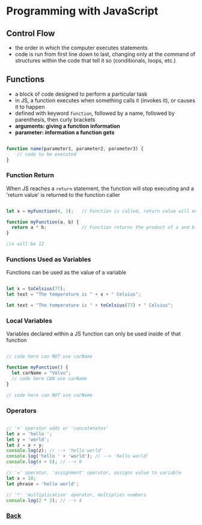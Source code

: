 # Programming with JavaScript

## Control Flow

* the order in which the computer executes statements
* code is run from first line down to last, changing only at the command of structures within the code that tell it so (conditionals, loops, etc.)

## Functions

* a block of code designed to perform a particular task
* in JS, a function executes when something calls it (invokes it), or causes it to happen
* defined with keyword `function`, followed by a name, followed by parenthesis, then curly brackets
* __arguments: giving a function information__
* __parameter: information a function gets__


``` javascript

function name(parameter1, parameter2, parameter3) {
    // code to be executed
}

```

### Function Return

When JS reaches a `return` statement, the function will stop executing and a 'return value' is returned to the function caller

```javascript

let x = myFunction(4, 3);   // Function is called, return value will end up in x

function myFunction(a, b) {
  return a * b;             // Function returns the product of a and b
}

//x will be 12

```

### Functions Used as Variables

Functions can be used as the value of a variable

```javascript

let x = toCelsius(77);
let text = "The temperature is " + x + " Celsius";

let text = "The temperature is " + toCelsius(77) + " Celsius";

```

### Local Variables

Variables declared within a JS function can only be used inside of that function 

```javascript

// code here can NOT use carName

function myFunction() {
  let carName = "Volvo";
  // code here CAN use carName
}

// code here can NOT use carName

```

### Operators

```javascript

// '+' operator adds or 'concatenates'
let x = 'hello ';
let y = 'world';
let z = x + y;
console.log(z); // --> 'hello world'
console.log('hello ' + 'world'); // --> 'hello world'
console.log(4 + 5); // --> 9

// '=' operator, 'assignment' operator, assigns value to variable
let x = 10;
let phrase = 'hello world';

// '*' 'multiplication' operator, multiplies numbers
console.log(2 * 2); // --> 4

```

### [Back](reading-notes/102/102-TOC.html)
